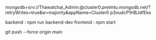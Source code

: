 mongodb+srv://Thawatchai_Admin:<password>@cluster0.preimtu.mongodb.net/?retryWrites=true&w=majority&appName=Cluster0
p3nudcP1HBJdfEko

backend : npm run backend-dev
frontend : npm start

git push --force origin main
